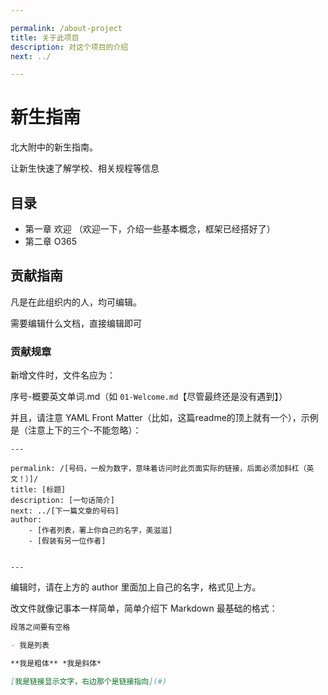 ```yaml
---

permalink: /about-project
title: 关于此项目
description: 对这个项目的介绍
next: ../

---
```


# 新生指南

北大附中的新生指南。

让新生快速了解学校、相关规程等信息

## 目录

- 第一章 欢迎 （欢迎一下，介绍一些基本概念，框架已经搭好了）
- 第二章 O365

## 贡献指南

凡是在此组织内的人，均可编辑。

需要编辑什么文档，直接编辑即可

### 贡献规章

新增文件时，文件名应为：

序号-概要英文单词.md（如 ``` 01-Welcome.md ```【尽管最终还是没有遇到】）

并且，请注意 YAML Front Matter（比如，这篇readme的顶上就有一个），示例是（注意上下的三个-不能忽略）：

```
---

permalink: /[号码，一般为数字，意味着访问时此页面实际的链接，后面必须加斜杠（英文！）]/
title: [标题]
description: [一句话简介]
next: ../[下一篇文章的号码]
author:
    - [作者列表，署上你自己的名字，美滋滋]
    - [假装有另一位作者]


---
```

编辑时，请在上方的 author 里面加上自己的名字，格式见上方。

改文件就像记事本一样简单，简单介绍下 Markdown 最基础的格式：

```markdown
段落之间要有空格

- 我是列表

**我是粗体** *我是斜体*

[我是链接显示文字，右边那个是链接指向](#)
```
